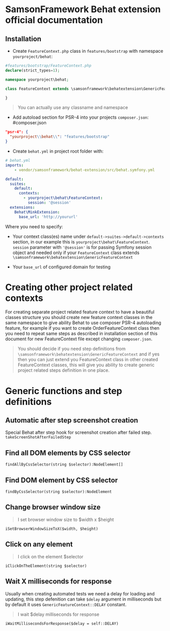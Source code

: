 # SamsonFramework Behat extension official documentation

## Installation
* Create ```FeatureContext.php``` class in ```features/bootstrap``` with namespace ```yourproject/behat```:

```php
#features/bootstrap/FeatureContext.php
declare(strict_types=1);

namespace yourproject\behat;

class FeatureContext extends \samsonframework\behatextension\GenericFeatureContext {

}
```
> You can actually use any classname and namespace

* Add autoload section for PSR-4 into your projects ```composer.json```:
#composer.json
```json
"psr-4": {
  "yourproject\\behat\\": "features/bootstrap"
}
```

* Create ```behat.yml``` in project root folder with:
```yml
# behat.yml
imports:
    - vendor/samsonframework/behat-extension/src/behat.symfony.yml

default:
  suites:
    default:
      contexts:
        - yourproject\behat\FeatureContext:
          session: '@session'
  extensions:
    Behat\MinkExtension:
      base_url: 'http://yoururl'
```

Where you need to specify:
 * Your context class(es) name under ```default->suites->default->contexts``` section, in our example this is
 ```yourproject\behat\FeatureContext```. ```session``` parameter with ```'@session'``` is for passing Symfony session object and needed only if your
 ```FeatureContext``` class extends ```\samsonframework\behatextension\GenericFeatureContext```
 
 * Your ```base_url``` of configured domain for testing
 
 
# Creating other project related contexts
For creating separate project related feature context to have a beautiful classes structure you should create 
new feature context classes in the same namespace to give ability Behat to use composer PSR-4 autoloading feature,
for example if you want to create OrderFeatureContext class then you need to repeat same steps as described in
installation section of this document for new FeatureContext file except changing ```composer.json```.

> You should decide if you need step definitions from ```\samsonframework\behatextension\GenericFeatureContext``` and
if yes then you can just extend you FeatureContext class in other created FeatureContext classes, this will give you ability to create generic project related steps definition in one place.


# Generic functions and step definitions

## Automatic after step screenshot creation
Special Behat after step hook for screenshot creation after failed step.
```takeScreenShotAfterFailedStep```

## Find all DOM elements by CSS selector
```findAllByCssSelector(string $selector):NodeElement[]```

## Find DOM element by CSS selector
```findByCssSelector(string $selector):NodeElement```

## Change browser window size
> I set browser window size to $width x $height

```iSetBrowserWindowSizeToX($width, $height)```

## Click on any element
> I click on the element $selector

```iClickOnTheElement(string $selector)```

## Wait X milliseconds for response
Usually when creating automated tests we need a delay for loading and updating, this step defenition can take ```$delay```
argument in milliseconds but by default it uses ```GenericFeatureContext::DELAY``` constant.
> I wait $delay milliseconds for response

```iWaitMillisecondsForResponse($delay = self::DELAY)```

